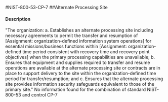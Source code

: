 #NIST-800-53-CP-7
##Alternate Processing Site
#### Description
"The organization:
  a.  Establishes an alternate processing site including necessary agreements to permit the transfer and resumption of [Assignment: organization-defined information system operations] for essential missions/business functions within [Assignment: organization-defined time period consistent with recovery time and recovery point objectives] when the primary processing capabilities are unavailable;
  b.  Ensures that equipment and supplies required to transfer and resume operations are available at the alternate processing site or contracts are in place to support delivery to the site within the organization-defined time period for transfer/resumption; and
  c.  Ensures that the alternate processing site provides information security safeguards equivalent to those of the primary site."
No information found for the combination of standard NIST-800-53 and control CP-7
